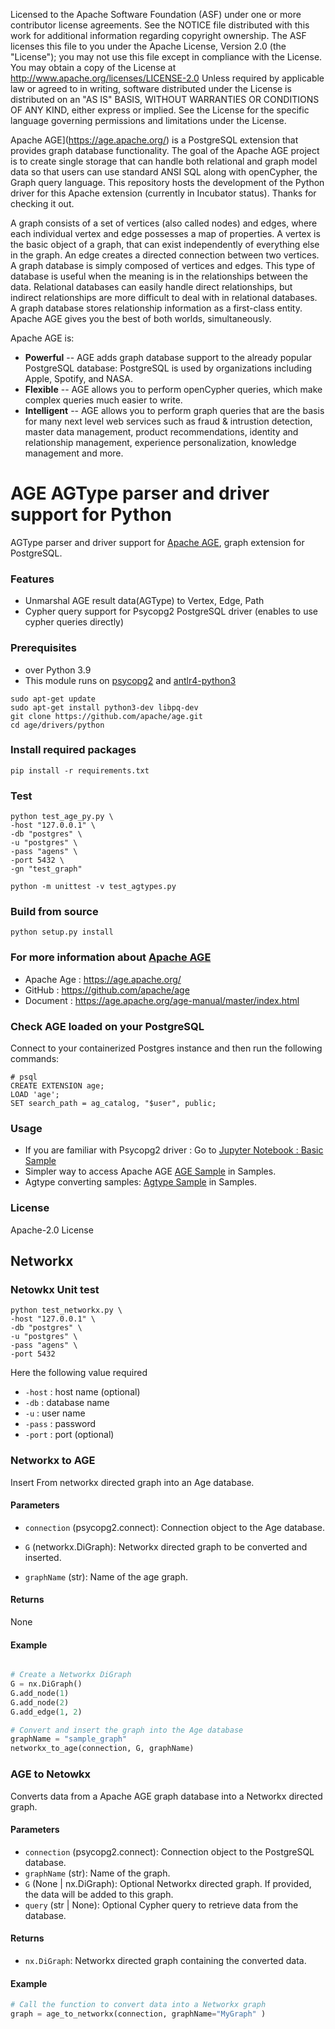 Licensed to the Apache Software Foundation (ASF) under one
or more contributor license agreements.  See the NOTICE file
distributed with this work for additional information
regarding copyright ownership.  The ASF licenses this file
to you under the Apache License, Version 2.0 (the
"License"); you may not use this file except in compliance
with the License.  You may obtain a copy of the License at
http://www.apache.org/licenses/LICENSE-2.0
Unless required by applicable law or agreed to in writing,
software distributed under the License is distributed on an
"AS IS" BASIS, WITHOUT WARRANTIES OR CONDITIONS OF ANY
KIND, either express or implied.  See the License for the
specific language governing permissions and limitations
under the License.

Apache AGE](https://age.apache.org/) is a PostgreSQL extension that provides graph database functionality. The goal of the Apache AGE project is to create single storage that can handle both relational and graph model data so that users can use standard ANSI SQL along with openCypher, the Graph query language. This repository hosts the development of the Python driver for this Apache extension (currently in Incubator status). Thanks for checking it out.

A graph consists of a set of vertices (also called nodes) and edges, where each individual vertex and edge possesses a map of properties. A vertex is the basic object of a graph, that can exist independently of everything else in the graph. An edge creates a directed connection between two vertices. A graph database is simply composed of vertices and edges. This type of database is useful when the meaning is in the relationships between the data. Relational databases can easily handle direct relationships, but indirect relationships are more difficult to deal with in relational databases. A graph database stores relationship information as a first-class entity. Apache AGE gives you the best of both worlds, simultaneously.

Apache AGE is:

- **Powerful** -- AGE adds graph database support to the already popular PostgreSQL database: PostgreSQL is used by organizations including Apple, Spotify, and NASA.
- **Flexible** -- AGE allows you to perform openCypher queries, which make complex queries much easier to write.
- **Intelligent** -- AGE allows you to perform graph queries that are the basis for many next level web services such as fraud & intrustion detection, master data management, product recommendations, identity and relationship management, experience personalization, knowledge management and more.

# AGE AGType parser and driver support for Python
AGType parser and driver support for [Apache AGE](https://age.apache.org/), graph extension for PostgreSQL.

### Features
* Unmarshal AGE result data(AGType) to Vertex, Edge, Path
* Cypher query support for Psycopg2 PostgreSQL driver (enables to use cypher queries directly)

### Prerequisites
* over Python 3.9
* This module runs on [psycopg2](https://www.psycopg.org/) and [antlr4-python3](https://pypi.org/project/antlr4-python3-runtime/)
```
sudo apt-get update
sudo apt-get install python3-dev libpq-dev
git clone https://github.com/apache/age.git
cd age/drivers/python
```

### Install required packages
```
pip install -r requirements.txt
```

### Test
```
python test_age_py.py \
-host "127.0.0.1" \
-db "postgres" \
-u "postgres" \
-pass "agens" \
-port 5432 \
-gn "test_graph"
```

```
python -m unittest -v test_agtypes.py
```

### Build from source
```
python setup.py install
```

### For more information about [Apache AGE](https://age.apache.org/)
* Apache Age : https://age.apache.org/
* GitHub : https://github.com/apache/age
* Document : https://age.apache.org/age-manual/master/index.html

### Check AGE loaded on your PostgreSQL
Connect to your containerized Postgres instance and then run the following commands:
```
# psql 
CREATE EXTENSION age;
LOAD 'age';
SET search_path = ag_catalog, "$user", public;
```

### Usage
* If you are familiar with Psycopg2 driver : Go to [Jupyter Notebook : Basic Sample](samples/apache-age-basic.ipynb) 
* Simpler way to access Apache AGE [AGE Sample](samples/apache-age-note.ipynb) in Samples.
* Agtype converting samples: [Agtype Sample](samples/apache-age-agtypes.ipynb) in Samples.

### License
Apache-2.0 License


## Networkx
### Netowkx Unit test
```
python test_networkx.py \
-host "127.0.0.1" \
-db "postgres" \
-u "postgres" \
-pass "agens" \
-port 5432
```
Here the following value required
- `-host` : host name (optional)
- `-db` : database name
- `-u` : user name
- `-pass` : password
- `-port` : port (optional)

### Networkx to AGE
Insert From networkx directed graph into an Age database.
#### Parameters

- `connection` (psycopg2.connect): Connection object to the Age database.

- `G` (networkx.DiGraph): Networkx directed graph to be converted and inserted.

- `graphName` (str): Name of the age graph.

#### Returns

None

#### Example

```python

# Create a Networkx DiGraph
G = nx.DiGraph()
G.add_node(1)
G.add_node(2)
G.add_edge(1, 2)

# Convert and insert the graph into the Age database
graphName = "sample_graph"
networkx_to_age(connection, G, graphName)
```



### AGE to Netowkx

Converts data from a Apache AGE graph database into a Networkx directed graph.

#### Parameters

- `connection` (psycopg2.connect): Connection object to the PostgreSQL database.
- `graphName` (str): Name of the graph.
- `G` (None | nx.DiGraph): Optional Networkx directed graph. If provided, the data will be added to this graph.
- `query` (str | None): Optional Cypher query to retrieve data from the database.

#### Returns

- `nx.DiGraph`: Networkx directed graph containing the converted data.

#### Example

```python
# Call the function to convert data into a Networkx graph
graph = age_to_networkx(connection, graphName="MyGraph" )
```
